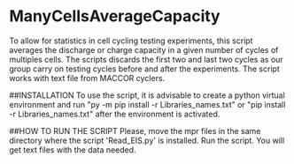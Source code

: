 # ManyCellsAverageCapacity

To allow for statistics in cell cycling testing experiments, this script averages the discharge or charge capacity in a given number of cycles of multiples cells. The scripts discards the first two and last two cycles as our group carry on testing cycles before and after the experiments. The script works with text file from MACCOR cyclers.

##INSTALLATION
To use the script, it is advisable to create a python virtual environment and run "py -m pip install -r Libraries_names.txt" or "pip install -r Libraries_names.txt" after the environment is activated.

##HOW TO RUN THE SCRIPT
Please, move the mpr files in the same directory where the script 'Read_EIS.py' is installed. Run the script. You will get text files with the data needed. 
